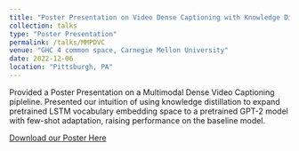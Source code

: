```yaml
---
title: "Poster Presentation on Video Dense Captioning with Knowledge Distillation"
collection: talks
type: "Poster Presentation"
permalink: /talks/MMPDVC
venue: "GHC 4 common space, Carnegie Mellon University"
date: 2022-12-06
location: "Pittsburgh, PA"
---
```


Provided a Poster Presentation on a Multimodal Dense Video Captioning pipleline. Presented our intuition of using knowledge distillation to expand pretrained LSTM vocabulary embedding space to a pretrained GPT-2 model with few-shot adaptation, raising performance on the baseline model.

[Download our Poster Here](http://YudongL2000.github.io/files/11711_poster.pdf)
